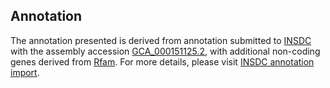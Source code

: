 

Annotation
----------

The annotation presented is derived from annotation submitted to
[INSDC](http://www.insdc.org) with the assembly accession
[GCA\_000151125.2](http://www.ebi.ac.uk/ena/data/view/GCA_000151125.2),
with additional non-coding genes derived from
[Rfam](http://rfam.xfam.org/). For more details, please visit [INSDC
annotation
import](http://ensemblgenomes.org/info/data/insdc_annotation).
